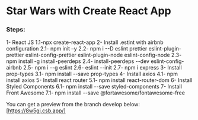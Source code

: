# Star Wars with Create React App

### Steps:

1- React JS
1.1-npx create-react-app
2- Install .estint with airbnb configuration
2.1- npm init –y
2.2- npm i --D eslint prettier eslint-plugin-prettier eslint-config-prettier eslint-plugin-node eslint-config-node
2.3- npm install -g install-peerdeps
2.4- install-peerdeps --dev eslint-config-airbnb
2.5- npm i --g eslint
2.6- eslint --init
2.7- npm i express
3- Install prop-types
3.1- npm install --save prop-types
4- Install axios
4.1- npm install axios
5- Install react router
5.1- npm install react-router-dom
6- Install Styled Components
6.1- npm install --save styled-components
7- Install Front Awesome
7.1- npm install --save @fortawesome/fontawesome-free

You can get a preview from the branch develop below:
[https://8w5gj.csb.app/]
